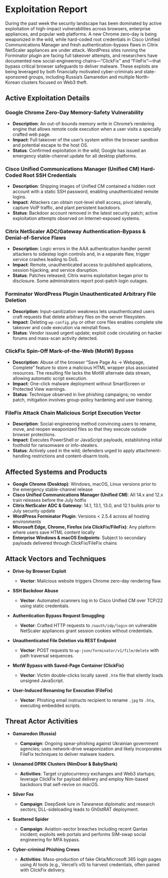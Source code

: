 # Exploitation Report

During the past week the security landscape has been dominated by active exploitation of high-impact vulnerabilities across browsers, enterprise appliances, and popular web platforms. A new Chrome zero-day is being weaponized in the wild, while hard-coded root credentials in Cisco Unified Communications Manager and fresh authentication-bypass flaws in Citrix NetScaler appliances are under attack. WordPress sites running the Forminator plugin are facing full takeover attempts, and researchers have documented new social-engineering chains—“ClickFix” and “FileFix”—that bypass critical browser safeguards to deliver malware. These exploits are being leveraged by both financially motivated cyber-criminals and state-sponsored groups, including Russia’s Gamaredon and multiple North-Korean clusters focused on Web3 theft.

## Active Exploitation Details

### Google Chrome Zero-Day Memory-Safety Vulnerability
- **Description**: An out-of-bounds memory write in Chrome’s rendering engine that allows remote code execution when a user visits a specially crafted web page.  
- **Impact**: Full takeover of the user’s system within the browser sandbox and potential escape to the host OS.  
- **Status**: Confirmed exploitation in the wild; Google has issued an emergency stable-channel update for all desktop platforms.  

### Cisco Unified Communications Manager (Unified CM) Hard-Coded Root SSH Credentials
- **Description**: Shipping images of Unified CM contained a hidden root account with a static SSH password, enabling unauthenticated remote logins.  
- **Impact**: Attackers can obtain root-level shell access, pivot laterally, capture VoIP traffic, and plant persistent backdoors.  
- **Status**: Backdoor account removed in the latest security patch; active exploitation attempts observed on Internet-exposed systems.  

### Citrix NetScaler ADC/Gateway Authentication-Bypass & Denial-of-Service Flaws
- **Description**: Logic errors in the AAA authentication handler permit attackers to sidestep login controls and, in a separate flaw, trigger service crashes leading to DoS.  
- **Impact**: Remote, unauthenticated access to published applications, session hijacking, and service disruption.  
- **Status**: Patches released; Citrix warns exploitation began prior to disclosure. Some administrators report post-patch login outages.  

### Forminator WordPress Plugin Unauthenticated Arbitrary File Deletion
- **Description**: Input-sanitization weakness lets unauthenticated users craft requests that delete arbitrary files on the server filesystem.  
- **Impact**: Deleting `wp-config.php` or other core files enables complete site takeover and code execution via reinstall flows.  
- **Status**: Vendor issued urgent update; exploit code circulating on hacker forums and mass-scan activity detected.  

### ClickFix Spin-Off Mark-of-the-Web (MotW) Bypass
- **Description**: Abuse of the browser “Save Page As → Webpage, Complete” feature to store a malicious HTML wrapper plus associated resources. The resulting file lacks the MotW alternate data stream, allowing automatic script execution.  
- **Impact**: One-click malware deployment without SmartScreen or Protected View warnings.  
- **Status**: Technique observed in live phishing campaigns; no vendor patch, mitigation involves group-policy hardening and user training.  

### FileFix Attack Chain Malicious Script Execution Vector
- **Description**: Social-engineering method convincing users to rename, move, and reopen weaponized files so that they execute outside browser protections.  
- **Impact**: Executes PowerShell or JavaScript payloads, establishing initial foothold for ransomware or info-stealers.  
- **Status**: Actively used in the wild; defenders urged to apply attachment-handling restrictions and content-disarm tools.  

## Affected Systems and Products

- **Google Chrome (Desktop)**: Windows, macOS, Linux versions prior to the emergency stable-channel release  
- **Cisco Unified Communications Manager (Unified CM)**: All 14.x and 12.x train releases before the July hotfix  
- **Citrix NetScaler ADC & Gateway**: 14.1, 13.1, 13.0, and 12.1 builds prior to July security update  
- **WordPress Forminator Plugin**: Versions < 2.5.4 across all hosting environments  
- **Microsoft Edge, Chrome, Firefox (via ClickFix/FileFix)**: Any platform where users save HTML content locally  
- **Enterprise Windows & macOS Endpoints**: Subject to secondary payloads delivered through ClickFix/FileFix chains  

## Attack Vectors and Techniques

- **Drive-by Browser Exploit**  
  - **Vector**: Malicious website triggers Chrome zero-day rendering flaw.

- **SSH Backdoor Abuse**  
  - **Vector**: Automated scanners log in to Cisco Unified CM over TCP/22 using static credentials.

- **Authentication Bypass Request Smuggling**  
  - **Vector**: Crafted HTTP requests to `/oauth/idp/login` on vulnerable NetScaler appliances grant session cookies without credentials.

- **Unauthenticated File Deletion via REST Endpoint**  
  - **Vector**: POST requests to `wp-json/forminator/v1/file/delete` with path traversal sequences.

- **MotW Bypass with Saved-Page Container (ClickFix)**  
  - **Vector**: Victim double-clicks locally saved `.htm` file that silently loads unsigned JavaScript.

- **User-Induced Renaming for Execution (FileFix)**  
  - **Vector**: Phishing email instructs recipient to rename `.jpg` to `.hta`, executing embedded scripts.

## Threat Actor Activities

- **Gamaredon (Russia)**  
  - **Campaign**: Ongoing spear-phishing against Ukrainian government agencies; uses network-drive weaponization and likely incorporates FileFix techniques to deliver malware loaders.

- **Unnamed DPRK Clusters (NimDoor & BabyShark)**  
  - **Activities**: Target cryptocurrency exchanges and Web3 startups; leverage ClickFix for payload delivery and employ Nim-based backdoors that self-revive on macOS.

- **Silver Fox**  
  - **Campaign**: DeepSeek lure in Taiwanese diplomatic and research sectors; DLL-sideloading leads to Gh0stRAT deployment.

- **Scattered Spider**  
  - **Campaign**: Aviation-sector breaches including recent Qantas incident; exploits web portals and performs SIM-swap social engineering for MFA bypass.

- **Cyber-criminal Phishing Crews**  
  - **Activities**: Mass-production of fake Okta/Microsoft 365 login pages using AI tools (e.g., Vercel’s v0) to harvest credentials, often paired with ClickFix delivery.